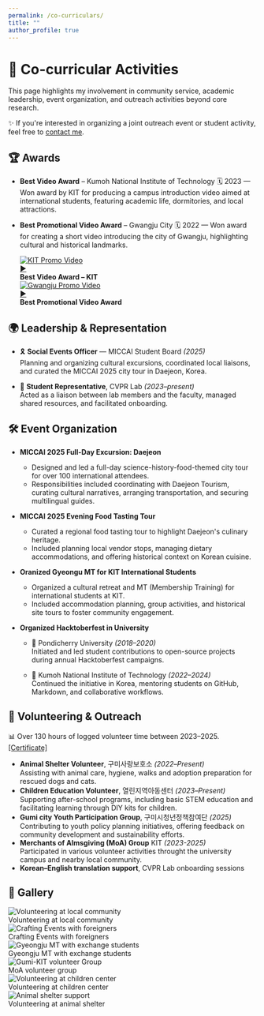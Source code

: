 ```yaml
---
permalink: /co-curriculars/
title: ""
author_profile: true
---
```


# 🧩 Co-curricular Activities

This page highlights my involvement in community service, academic leadership, event organization, and outreach activities beyond core research.

<div class="callout">
  <p>✨ If you're interested in organizing a joint outreach event or student activity, feel free to <a href="https://www.linkedin.com/in/bishal-swain" target="_blank" rel="noopener noreferrer">contact me</a>.
  </p>
</div>

<!-- 
##  Talks & Presentations


---

-->

## 🏆 Awards
- **Best Video Award** – Kumoh National Institute of Technology
  🗓️ 2023 — Won award by KIT for producing a campus introduction video aimed at international students, featuring academic life, dormitories, and local attractions.

- **Best Promotional Video Award** – Gwangju City
  🗓️ 2022 — Won award for creating a short video introducing the city of Gwangju, highlighting cultural and historical landmarks.

  <div class="awards-gallery">
  <div class="video-card">
    <a href="https://youtu.be/1D0Ye_ExENc?si=cIBHKZ1y2E-qY7vo" target="_blank">
      <img src="/images/thumbnail/thumb_kumoh.png" alt="KIT Promo Video">
      <div class="overlay"><span>▶</span></div>
    </a>
    <div class="video-caption">
      <strong>Best Video Award – KIT</strong><br>
    </div>
  </div>

  <div class="video-card">
    <a href="https://youtu.be/CrisfJ-KsFw?si=lkOcfHTDdhnLY_Co" target="_blank">
      <img src="/images/thumbnail/thumb_gwangju.png" alt="Gwangju Promo Video">
      <div class="overlay"><span>▶</span></div>
    </a>
    <div class="video-caption">
      <strong>Best Promotional Video Award</strong><br>
    </div>
  </div>

## 🌍 Leadership & Representation

- 🎗️ **Social Events Officer** — MICCAI Student Board _(2025)_  
  Planning and organizing cultural excursions, coordinated local liaisons, and curated the MICCAI 2025 city tour in Daejeon, Korea.

- 👥 **Student Representative**, CVPR Lab _(2023–present)_  
  Acted as a liaison between lab members and the faculty, managed shared resources, and facilitated onboarding.


## 🛠️ Event Organization
- **MICCAI 2025 Full-Day Excursion: Daejeon**  
  - Designed and led a full-day science-history-food-themed city tour for over 100 international attendees. 
  - Responsibilities included coordinating with Daejeon Tourism, curating cultural narratives, arranging transportation, and securing multilingual guides.


- **MICCAI 2025 Evening Food Tasting Tour**
  - Curated a regional food tasting tour to highlight Daejeon's culinary heritage. 
  - Included planning local vendor stops, managing dietary accommodations, and offering historical context on Korean cuisine.

- **Oranized Gyeongu MT for KIT International Students**  
  - Organized a cultural retreat and MT (Membership Training) for international students at KIT. 
  - Included accommodation planning, group activities, and historical site tours to foster community engagement.

- **Organized Hacktoberfest in University** 
  - 🏫 Pondicherry University _(2018–2020)_  
    Initiated and led student contributions to open-source projects during annual Hacktoberfest campaigns.

  - 🏫 Kumoh National Institute of Technology _(2022–2024)_  
    Continued the initiative in Korea, mentoring students on GitHub, Markdown, and collaborative workflows.



## 🤝 Volunteering & Outreach

<div class="callout yellow" >
📊 Over 130 hours of logged volunteer time between 2023–2025. <a href ="https://drive.google.com/file/d/1Rn0XTQsKL5-Xc6_9oLPL3-w5FRGaF3om/view?usp=sharing" target="_blank" rel="noopener noreferrer">[Certificate]</a>
</div>

- **Animal Shelter Volunteer**, 구미사랑보호소 _(2022–Present)_  
  Assisting with animal care, hygiene, walks and adoption preparation for rescued dogs and cats.
- **Children Education Volunteer**, 열린지역아동센터 _(2023–Present)_  
  Supporting after-school programs, including basic STEM education and facilitating learning through DIY kits for children.
- **Gumi city Youth Participation Group**, 구미시청년정책참여단 _(2025)_  
  Contributing to youth policy planning initiatives, offering feedback on community development and sustainability efforts.
- **Merchants of Almsgiving (MoA) Group** KIT _(2023-2025)_  
  Participated in various volunteer activities throught the university campus and nearby local community.
- **Korean–English translation support**, CVPR Lab onboarding sessions

## 📸 Gallery


<div class="gallery">
  <div class="crop crop-16x9">
    <img src="/images/volunteer/volunteer_children2.jpg" alt="Volunteering at local community">
    <div class="caption">Volunteering at local community</div>
  </div>
  <div class="crop crop-16x9">
    <img src="/images/volunteer/volunteer_event1.jpg" alt="Crafting Events with foreigners">
    <div class="caption">Crafting Events with foreigners</div>
  </div>
  <div class="crop crop-16x9">
    <img src="/images/volunteer/volunteer_gyeongju.jpg" alt="Gyeongju MT with exchange students">
    <div class="caption">Gyeongju MT with exchange students</div>
  </div>
  <div class="crop crop-16x9">
    <img src="/images/volunteer/volunteer_moa.jpg" alt="Gumi-KIT volunteer Group">
    <div class="caption">MoA volunteer group</div>
  </div>
  <div class="crop crop-3x4">
    <img src="/images/volunteer/volunteer_children.jpg" alt="Volunteering at children center">
    <div class="caption">Volunteering at children center</div>
  </div>
  <div class="crop crop-3x4">
    <img src="/images/volunteer/volunteer_shelter1.jpg" alt="Animal shelter support">
    <div class="caption">Volunteering at animal shelter</div>
  </div>
</div>



